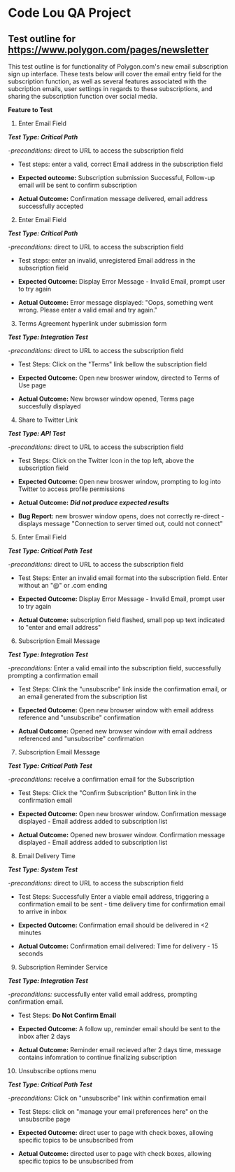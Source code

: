 # Code Lou QA Project
## Test outline for https://www.polygon.com/pages/newsletter

This test outline is for functionality of Polygon.com's new email subscription sign up interface. These tests below will cover the email entry field for the subscription function, as well as several features associated with the subcription emails, user settings in regards to these subscriptions, and sharing the subscription function over social media.

**Feature to Test**
1. Enter Email Field

***Test Type: Critical Path***

*-preconditions:* direct to URL to access the subscription field 

* Test steps: enter a valid, correct Email address in the subscription field

* **Expected outcome:** Subscription submission Successful, Follow-up email will be sent to confirm subscription

* **Actual Outcome:** Confirmation message delivered, email address successfully accepted

2. Enter Email Field

***Test Type: Critical Path***

*-preconditions:* direct to URL to access the subscription field 

* Test steps: enter an invalid, unregistered Email address in the subscription field

* **Expected Outcome:** Display Error Message - Invalid Email, prompt user to try again

* **Actual Outcome:** Error message displayed: "Oops, something went wrong. Please enter a valid email and try again."

3. Terms Agreement hyperlink under submission form

***Test Type: Integration Test***

*-preconditions:* direct to URL to access the subscription field

* Test Steps: Click on the "Terms" link bellow the subscription field

* **Expected Outcome:** Open new broswer window, directed to Terms of Use page

* **Actual Outcome:** New browser window opened, Terms page succesfully displayed 

4. Share to Twitter Link

***Test Type: API Test***

*-preconditions:* direct to URL to access the subscription field

* Test Steps: Click on the Twitter Icon in the top left, above the subscription field 

* **Expected Outcome:** Open new broswer window, prompting to log into Twitter to access profile permissions

* **Actual Outcome:** ***Did not produce expected results*** 

* **Bug Report:** new broswer window opens, does not correctly re-direct - displays message "Connection to server timed out, could not connect"

5. Enter Email Field

***Test Type: Critical Path Test***

*-preconditions:* direct to URL to access the subscription field

* Test Steps: Enter an invalid email format into the subscription field. Enter without an "@" or .com ending

* **Expected Outcome:** Display Error Message - Invalid Email, prompt user to try again

* **Actual Outcome:** subscription field flashed, small pop up text indicated to "enter and email address"

6. Subscription Email Message

***Test Type: Integration Test***

*-preconditions:* Enter a valid email into the subscription field, successfully prompting a confirmation email

* Test Steps: Clink the "unsubscribe" link inside the confirmation email, or an email generated from the subscription list

* **Expected Outcome:** Open new browser window with email address reference and "unsubscribe" confirmation

* **Actual Outcome:** Opened new browser window with email address referenced and "unsubscribe" confirmation

7. Subscription Email Message

***Test Type: Critical Path Test***

*-preconditions:* receive a confirmation email for the Subscription 

* Test Steps: Click the "Confirm Subscription" Button link in the confirmation email 

* **Expected Outcome:** Open new broswer window. Confirmation message displayed - Email address added to subscription list

* **Actual Outcome:** Opened new broswer window. Confirmation message displayed - Email address added to subscription list

8. Email Delivery Time

***Test Type: System Test***

*-preconditions:* direct to URL to access the subscription field 

* Test Steps: Successfully Enter a viable email address, triggering a confirmation email to be sent - time delivery time for confirmation email to arrive in inbox

* **Expected Outcome:** Confirmation email should be delivered in <2 minutes

* **Actual Outcome:** Confirmation email delivered: Time for delivery - 15 seconds

9. Subscription Reminder Service

***Test Type: Integration Test***

*-preconditions:* successfully enter valid email address, prompting confirmation email. 

* Test Steps: **Do Not Confirm Email**

* **Expected Outcome:** A follow up, reminder email should be sent to the inbox after 2 days

* **Actual Outcome:** Reminder email recieved after 2 days time, message contains infomration to continue finalizing subscription 

10. Unsubscribe options menu

***Test Type: Critical Path Test***

*-preconditions:* Click on "unsubscribe" link within confirmation email

* Test Steps: click on "manage your email preferences here" on the unsubscribe page 

* **Expected Outcome:** direct user to page with check boxes, allowing specific topics to be unsubscribed from

* **Actual Outcome:** directed user to page with check boxes, allowing specific topics to be unsubscribed from
